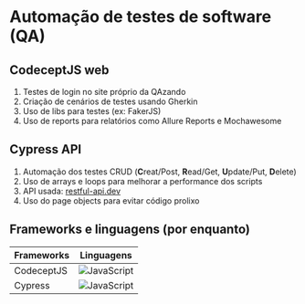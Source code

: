 # Automação de testes de software (QA)

## CodeceptJS web
1. Testes de login no site próprio da QAzando
2. Criação de cenários de testes usando Gherkin
3. Uso de libs para testes (ex: FakerJS)
4. Uso de reports para relatórios como Allure Reports e Mochawesome

## Cypress API
1. Automação dos testes CRUD (**C**reat/Post, **R**ead/Get, **U**pdate/Put, **D**elete) 
2. Uso de arrays e loops para melhorar a performance dos scripts
3. API usada: [restful-api.dev](https://restful-api.dev/) 
4. Uso do page objects para evitar código prolixo 

## Frameworks e linguagens (por enquanto)

| Frameworks  | Linguagens |
| ------------- |:-------------:|
| CodeceptJS    | ![JavaScript](https://img.shields.io/badge/javascript-%23323330.svg?style=for-the-badge&logo=javascript&logoColor=%23F7DF1E)     |
| Cypress       | ![JavaScript](https://img.shields.io/badge/javascript-%23323330.svg?style=for-the-badge&logo=javascript&logoColor=%23F7DF1E)     |

